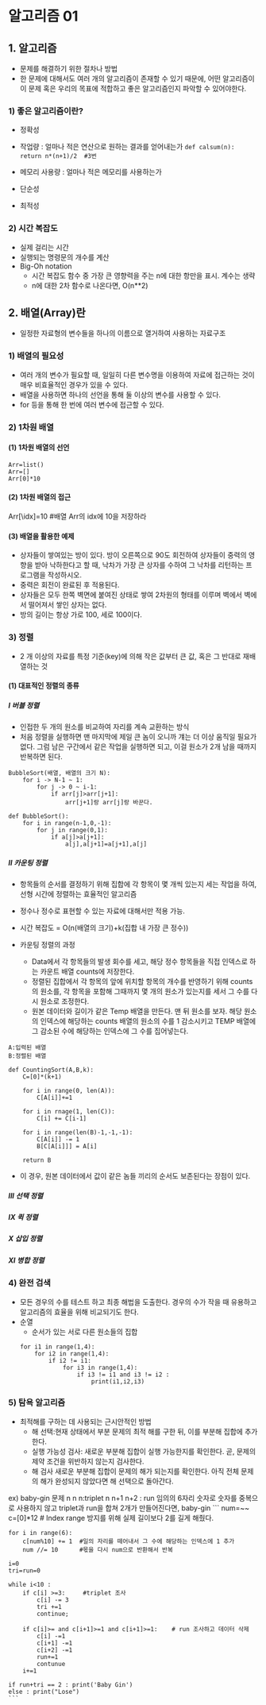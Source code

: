 # 알고리즘 01

## 1. 알고리즘
  - 문제를 해결하기 위한 절차나 방법
  - 한 문제에 대해서도 여러 개의 알고리즘이 존재할 수 있기 때문에, 어떤 알고리즘이 이 문제 혹은 우리의 목표에 적합하고 좋은 알고리즘인지 파악할 수 있어야한다.

### 1) 좋은 알고리즘이란?
  - 정확성
  
  - 작업량 : 얼마나 적은 연산으로 원하는 결과를 얻어내는가
        ```
        def calsum(n):
            return n*(n+1)/2  #3번 
        ```

  - 메모리 사용량 : 얼마나 적은 메모리를 사용하는가

  - 단순성

  - 최적성


### 2) 시간 복잡도
 - 실제 걸리는 시간
 - 실행되는 명령문의 개수를 계산
 - Big-Oh notation
   - 시간 복잡도 함수 중 가장 큰 영향력을 주는 n에 대한 항만을 표시. 계수는 생략
   - n에 대한 2차 함수로 나온다면, O(n**2) 



## 2. 배열(Array)란
 - 일정한 자료형의 변수들을 하나의 이름으로 열거하여 사용하는 자료구조

### 1) 배열의 필요성
 - 여러 개의 변수가 필요할 때, 일일히 다른 변수명을 이용하여 자료에 접근하는 것이 매우 비효율적인 경우가 있을 수 있다.
 - 배열을 사용하면 하나의 선언을 통해 둘 이상의 변수를 사용할 수 있다.
 - for 등을 통해 한 번에 여러 변수에 접근할 수 있다.
 
### 2) 1차원 배열

#### (1) 1차원 배열의 선언
 ```
 Arr=list()
 Arr=[]
 Arr[0]*10
 ```
 
#### (2) 1차원 배열의 접근
Arr[\idx]=10 #배열 Arr의 idx에 10을 저장하라

#### (3) 배열을 활용한 예제
 - 상자들이 쌓여있는 방이 있다. 방이 오른쪽으로 90도 회전하여 상자들이 중력의 영향을 받아 낙하한다고 할 때, 낙차가 가장 큰 상자를 수하여 그 낙차를 리턴하는 프로그램을 작성하시오.
 - 중력은 회전이 완료된 후 적용된다.
 - 상자들은 모두 한쪽 벽면에 붙여진 상태로 쌓여 2차원의 형태를 이루며 벽에서 벽에서 떨어져서 쌓인 상자는 없다.
 - 방의 길이는 항상 가로 100, 세로 100이다.


### 3) 정렬
 - 2 개 이상의 자료를 특정 기준(key)에 의해 작은 값부터 큰 값, 혹은 그 반대로 재배열하는 것

#### (1) 대표적인 정렬의 종류

##### I 버블 정렬
 - 인접한 두 개의 원소를 비교하여 자리를 계속 교환하는 방식
 - 처음 정렬을 실행하면 맨 마지막에 제일 큰 놈이 오니까 걔는 더 이상 움직일 필요가 없다. 그럼 남은 구간에서 같은 작업을 실행하면 되고, 이걸 원소가 2개 남을 때까지 반복하면 된다.
```
BubbleSort(배열, 배열의 크기 N):
    for i -> N-1 ~ 1:
        for j -> 0 ~ i-1:
            if arr[j]>arr[j+1]:
                arr[j+1]랑 arr[j]랑 바꾼다.
```

```
def BubbleSort():
    for i in range(n-1,0,-1):
        for j in range(0,1):
            if a[j]>a[j+1]:
                a[j],a[j+1]=a[j+1],a[j]
```

##### II 카운팅 정렬
 - 항목들의 순서를 결정하기 위해 집합에 각 항목이 몇 개씩 있는지 세는 작업을 하여, 선형 시간에 정렬하는 효율적인 알고리즘
 - 정수나 정수로 표현할 수 있는 자료에 대해서만 적용 가능.
 - 시간 복잡도 = O(n(배열의 크기)+k(집합 내 가장 큰 정수))

 - 카운팅 정렬의 과정
   - Data에서 각 항목들의 발생 회수를 세고, 해당 정수 항목들을 직접 인덱스로 하는 카운트 배열 counts에 저장한다. 
   - 정렬된 집합에서 각 항목의 앞에 위치할 항목의 개수를 반영하기 위해 counts의 원소를, 각 항목을 포함해 그때까지 몇 개의 원소가 있는지를 세서 그 수를 다시 원소로 조정한다.
   - 원본 데이터와 길이가 같은 Temp 배열을 만든다. 맨 뒤 원소를 보자. 해당 원소의 인덱스에 해당하는 counts 배열의 원소의 수를 1 감소시키고 TEMP 배열에 그 감소된 수에 해당하는 인덱스에 그 수를 집어넣는다. 

```
A:입력된 배열
B:정렬된 배열

def CountingSort(A,B,k):
    C=[0]*(k+1)

    for i in range(0, len(A)):
        C[A[i]]+=1
    
    for i in rnage(1, len(C)):
        C[i] += C[i-1]
    
    for i in range(len(B)-1,-1,-1):
        C[A[i]] -= 1
        B[C[A[i]]] = A[i]

    return B
```


 - 이 경우, 원본 데이터에서 값이 같은 놈들 끼리의 순서도 보존된다는 장점이 있다.


##### III 선택 정렬

##### IX 퀵 정렬

##### X 삽입 정렬

##### XI 병합 정렬


### 4) 완전 검색
 - 모든 경우의 수를 테스트 하고 최종 해법을 도출한다. 경우의 수가 작을 때 유용하고 알고리즘의 효율을 위해 비교되기도 한다.
 - 순열
   - 순서가 있는 서로 다른 원소들의 집합
    ```
    for i1 in range(1,4):
        for i2 in range(1,4):
            if i2 != i1:
                for i3 in range(1,4):
                    if i3 != i1 and i3 != i2 :
                        print(i1,i2,i3)
    ```

### 5) 탐욕 알고리즘
 - 최적해를 구하는 데 사용되는 근시안적인 방법
   - 해 선택:현재 상태에서 부분 문제의 최적 해를 구한 뒤, 이를 부분해 집합에 추가한다.
   - 실행 가능성 검사: 새로운 부분해 집합이 실행 가능한지를 확인한다. 곧, 문제의 제약 조건을 위반하지 않는지 검사한다.
   - 해 검사 새로운 부분해 집합이 문제의 해가 되는지를 확인한다. 아직 전체 문제의 해가 완성되지 않았다면 해 선택으로 돌아간다.

ex) baby-gin 문제
    n n n:triplet
    n n+1 n+2 : run
    임의의 6자리 숫자로 숫자를 중복으로 사용하지 않고 triplet과 run을 합쳐 2개가 만들어진다면, baby-gin
    ```
    num=~~
    c=[0]*12            # Index range 방지를 위해 실제 길이보다 2를 길게 해줬다.

    for i in range(6):
        c[num%10] += 1  #일의 자리를 떼어내서 그 수에 해당하는 인덱스에 1 추가
        num //= 10      #몫을 다시 num으로 반환해서 반복

    i=0
    tri=run=0

    while i<10 :
        if c[i] >=3:     #triplet 조사
            c[i] -= 3
            tri +=1
            continue;
        
        if c[i]>= and c[i+1]>=1 and c[i+1]>=1:    # run 조사하고 데이터 삭제
            c[i] -=1
            c[i+1] -=1
            c[i+2] -=1
            run+=1
            contunue
        i+=1

    if run+tri == 2 : print('Baby Gin')
    else : print("Lose")
    ```